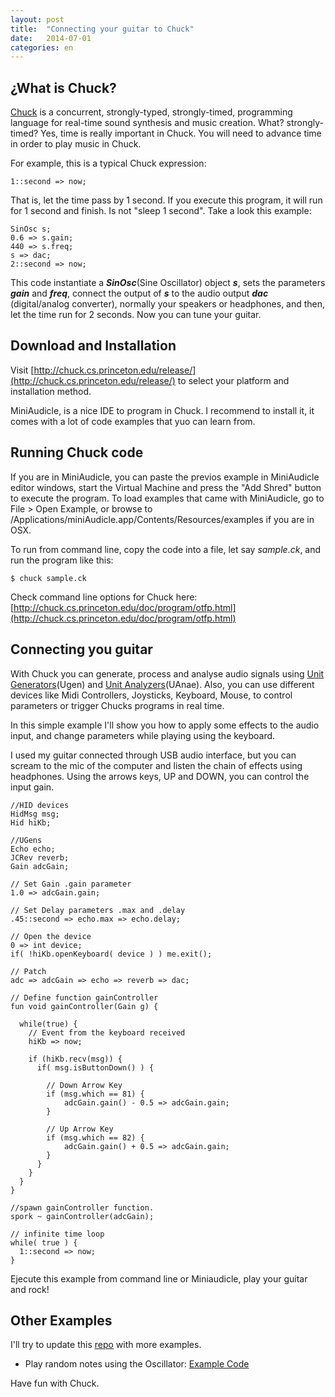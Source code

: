 ```yaml
---
layout: post
title:  "Connecting your guitar to Chuck"
date:   2014-07-01
categories: en
---
```


## ¿What is Chuck? 

[Chuck](http://chuck.cs.princeton.edu/) is a concurrent, strongly-typed, 
strongly-timed, programming language for real-time sound synthesis and 
music creation. What? strongly-timed? Yes, time is really important in Chuck. 
You will need to advance time in order to play music in Chuck.  

For example, this is a typical Chuck expression:

    1::second => now;

That is, let the time pass by 1 second. If you execute this program, it will run for 
1 second and finish. Is not "sleep 1 second". Take a look this example:

    SinOsc s;
    0.6 => s.gain; 
    440 => s.freq; 
    s => dac;
    2::second => now;

This code instantiate a **_SinOsc_**(Sine Oscillator) object **_s_**, sets the 
parameters **_gain_** and **_freq_**, connect the output of **_s_** to the
audio output **_dac_** (digital/analog converter), normally your speakers or headphones, 
and then, let the time run for 2 seconds. Now you can tune your guitar. 


## Download and Installation

Visit [http://chuck.cs.princeton.edu/release/](http://chuck.cs.princeton.edu/release/) to select your platform and installation method.

MiniAudicle, is a nice IDE to program in Chuck. I recommend to install it, it comes with 
a lot of code examples that yuo can learn from. 


## Running Chuck code

If you are in MiniAudicle, you can paste the previos example in MiniAudicle editor windows, start the Virtual Machine and press the "Add Shred"
button to execute the program. 
To load examples that came with MiniAudicle,  go to File > Open Example, or browse to /Applications/miniAudicle.app/Contents/Resources/examples
if you are in OSX.

To run from command line, copy the code into a file, let say _sample.ck_, and run the program like this:

    $ chuck sample.ck

Check command line options for Chuck here: [http://chuck.cs.princeton.edu/doc/program/otfp.html](http://chuck.cs.princeton.edu/doc/program/otfp.html)

## Connecting you guitar


With Chuck you can generate, process and analyse audio signals using [Unit Generators](http://chuck.cs.princeton.edu/doc/language/ugen.html)(Ugen)
and [Unit Analyzers](http://chuck.cs.princeton.edu/doc/language/uana.html)(UAnae). 
Also, you can use different devices like Midi Controllers, Joysticks, Keyboard, 
Mouse, to control parameters or trigger Chucks programs in real time. 

In this simple example I'll show you how to apply some effects to the audio input, and change
parameters while playing using the keyboard.

I used my guitar connected through USB audio interface, but you can scream 
to the mic of the computer and listen the chain of effects using
headphones. Using the arrows keys, UP and DOWN, you can control the input gain.


    //HID devices
    HidMsg msg;
    Hid hiKb;
    
    //UGens
    Echo echo;
    JCRev reverb;
    Gain adcGain;
    
    // Set Gain .gain parameter
    1.0 => adcGain.gain;
    
    // Set Delay parameters .max and .delay
    .45::second => echo.max => echo.delay;
    
    // Open the device
    0 => int device;
    if( !hiKb.openKeyboard( device ) ) me.exit();
    
    // Patch
    adc => adcGain => echo => reverb => dac; 
    
    // Define function gainController
    fun void gainController(Gain g) {
      
      while(true) {
        // Event from the keyboard received
        hiKb => now;
    
        if (hiKb.recv(msg)) {
          if( msg.isButtonDown() ) {
        
            // Down Arrow Key
            if (msg.which == 81) {
                adcGain.gain() - 0.5 => adcGain.gain;     
            }
        
            // Up Arrow Key
            if (msg.which == 82) {
                adcGain.gain() + 0.5 => adcGain.gain;     
            }
          }
        }
      }
    }
    
    //spawn gainController function.
    spork ~ gainController(adcGain);
    
    // infinite time loop
    while( true ) {
      1::second => now;
    }
    

Ejecute this example from command line or Miniaudicle, play your guitar and rock!


## Other Examples

I'll try to update this [repo](https://github.com/jmrepetti/chuck_examples) with more examples.

- Play random notes using the Oscillator: [Example Code](https://github.com/jmrepetti/chuck_examples/blob/master/mi_minor_random.ck)



Have fun with Chuck.
